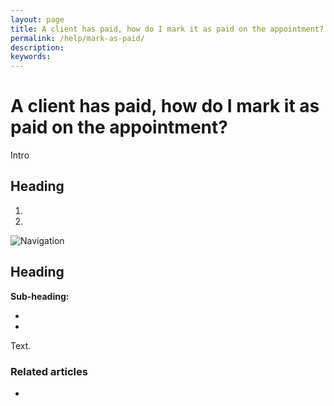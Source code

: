 ```yaml
---
layout: page
title: A client has paid, how do I mark it as paid on the appointment?
permalink: /help/mark-as-paid/
description:
keywords:
---
```


# A client has paid, how do I mark it as paid on the appointment?

Intro

## Heading

1.
2.

![Navigation](images/foldername/file.png)

## Heading

**Sub-heading:**

*
*

Text.

### Related articles

*
